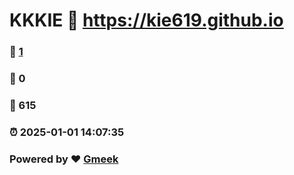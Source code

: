 # KKKIE :link: https://kie619.github.io 
### :page_facing_up: [1](https://kie619.github.io/tag.html) 
### :speech_balloon: 0 
### :hibiscus: 615 
### :alarm_clock: 2025-01-01 14:07:35 
### Powered by :heart: [Gmeek](https://github.com/Meekdai/Gmeek)
